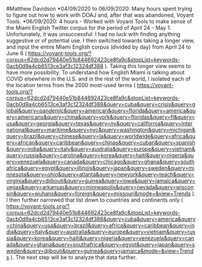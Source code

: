 #Matthew Davidson
*04/09/2020 to 06/09/2020: Many hours spent trying to figure out how to work with DOAJ and, after that was abandoned, Voyant Tools.
*06/09/2020: 4 hours - Worked with Voyant Tools to make sense of the Miami English Twitter corpus for the period of April 24 - May 1. Unfortunately, it was unsuccessful: I had no luck with finding anything suggestive or of potential use. I then switched towards taking a longer view, and input the entire Miami English corpus (divided by day) from April 24 to June 6 ( https://voyant-tools.org/?corpus=62dcd2d79440e51b844692423ce8fa9c&stopList=keywords-0acb0d9a4cb6513ce3af3c12324df388 ). Taking this longer view seems to have more possibility. To understand how English Miami is talking about COVID elsewhere in the U.S. and in the rest of the world, I isolated each of the location terms from the 2000 most-used terms ( https://voyant-tools.org/?corpus=62dcd2d79440e51b844692423ce8fa9c&stopList=keywords-0acb0d9a4cb6513ce3af3c12324df388&query=cuba&query=crisis&query=global&query=pandemic&query=american&query=florida&query=america&query=americans&query=china&query=york&query=floridas&query=fl&query=usa&query=georgia&query=texas&query=ny&query=california&query=international&query=maritime&query=nyc&query=washington&query=michigan&query=brazil&query=chinese&query=la&query=worldwide&query=africa&query=african&query=caribbean&query=chinas&query=cuban&query=spanish&query=india&query=italy&query=australia&query=europe&query=vietnam&query=russia&query=carolina&query=korea&query=haiti&query=nigeria&query=venezuela&query=canada&query=chicago&query=ghana&query=southafrica&query=egypt&query=illinois&query=japan&query=sweden&query=minnesota&query=ohio&query=atlanta&query=newyork&query=teach&query=virginia&query=djibouti&query=guinea&query=iowa&query=jamaica&query=vegas&query=arkansas&query=minneapolis&query=nevada&query=wisconsin&query=wuhans&query=foreign&query=missouri&mode=&view=Trends ). I then further narrowed that list down to countries and continents only ( https://voyant-tools.org/?corpus=62dcd2d79440e51b844692423ce8fa9c&stopList=keywords-0acb0d9a4cb6513ce3af3c12324df388&query=cuba&query=america&query=china&query=usa&query=brazil&query=africa&query=caribbean&query=india&query=italy&query=australia&query=europe&query=vietnam&query=russia&query=korea&query=haiti&query=nigeria&query=venezuela&query=canada&query=ghana&query=southafrica&query=egypt&query=japan&query=sweden&query=djibouti&query=guinea&query=jamaica&mode=&view=Trends ). The next step will be to analyze that data further.   
